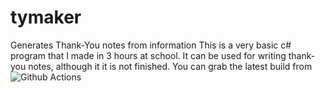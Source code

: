 # tymaker
Generates Thank-You notes from information
This is a very basic c# program that I made in 3 hours at school. It can be used for writing thank-you notes, although it it is not finished.
You can grab the latest build from ![Github Actions](https://github.com/Anti-Apple4life/tymaker/blob/main/.github/workflows/main.yml/badge.svg)
